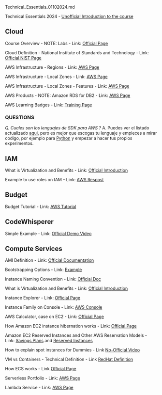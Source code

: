 Technical_Essentials_01102024.md

Technical Essentials 2024 - [Unofficial Introduction to the course](./00-Personal_Taughts_26032024.pdf)

## Cloud

Course Overview - NOTE: Labs - Link: [Official Page](https://d1.awsstatic.com/training-and-certification/classroom-training/aws-technical-essentials.pdf)

Cloud Definition - National Institute of Standards and Technology - Link: [Official NIST Page](https://ccsp.alukos.com/standards/nist-sp-800-145/)

AWS Infrastructure - Regions - Link: [AWS Page](https://aws.amazon.com/about-aws/global-infrastructure/regions_az/)

AWS Infrastructure - Local Zones - Link: [AWS Page](https://aws.amazon.com/about-aws/global-infrastructure/localzones/locations/?nc=sn&loc=3)

AWS Infrastructure - Local Zones - Features - Link: [AWS Page](https://aws.amazon.com/about-aws/global-infrastructure/localzones/features/?nc=sn&loc=2)

AWS Products - NOTE: Amazon RDS for DB2 - Link: [AWS Page](https://aws.amazon.com/products/?aws-products-all.sort-by=item.additionalFields.productNameLowercase&aws-products-all.sort-order=asc&awsf.re%3AInvent=event-year%23aws-reinvent-2023&awsf.Free%20Tier%20Type=*all&awsf.tech-category=*all)

AWS Learning Badges - Link: [Training Page](https://aws.amazon.com/training/badges/)

### QUESTIONS

*Q. Cuales son los lenguajes de SDK para AWS ?*
A. Puedes ver el listado actualizado [aqui](https://aws.amazon.com/developer/tools/), pero es mejor que escogas tu lenguaje y empieces a mirar codigo, por ejemplo para [Python](https://boto3.amazonaws.com/v1/documentation/api/latest/guide/ec2-example-managing-instances.html) y empezar a hacer tus propios experimentos.

## IAM

What is Virtualization and Benefits - Link: [Official Introduction](https://aws.amazon.com/iam/features/mfa)

Example to use roles on IAM - Link: [AWS Respost](https://repost.aws/knowledge-center/iam-assume-role-cli)

## Budget

Budget Tutorial - Link: [AWS Tutorial](https://www.youtube.com/watch?v=O0sofGVT7uw)

## CodeWhisperer

Simple Example - Link: [Official Demo Video](https://youtu.be/j8BoVmHKFlI?t=40)

## Compute Services

AMI Definition - Link: [Official Documentation](https://docs.aws.amazon.com/AWSEC2/latest/UserGuide/AMIs.html)

Bootstrapping Options - Link: [Example](https://s3.amazonaws.com/cloudformation-examples/BoostrappingApplicationsWithAWSCloudFormation.pdf)

Instance Naming Convention - Link: [Official Doc](https://docs.aws.amazon.com/ec2/latest/instancetypes/instance-type-names.html)

What is Virtualization and Benefits - Link: [Official Introduction](https://aws.amazon.com/what-is/virtualization/)

Instance Explorer - Link: [Official Page](https://aws.amazon.com/ec2/instance-explorer/)

Instance Family on Console - Link: [AWS Console](https://us-east-1.console.aws.amazon.com/ec2/home?region=us-east-1#InstanceTypes:)

AWS Calculator, case on EC2 - Link: [Official Page](https://calculator.aws/#/addService/ec2-enhancement)

How Amazon EC2 instance hibernation works - Link: [Official Page](https://docs.aws.amazon.com/AWSEC2/latest/UserGuide/instance-hibernate-overview.html)

Amazon EC2 Reserved Instances and Other AWS Reservation Models - Link: [Savings Plans](https://docs.aws.amazon.com/whitepapers/latest/cost-optimization-reservation-models/savings-plans.html) and [Reserved Instances](https://docs.aws.amazon.com/whitepapers/latest/cost-optimization-reservation-models/introduction.html)

How to explain spot instances for Dummies - Link [No-Official Video](https://youtu.be/mgWZls55ATs?t=17)

VM vs Containers - Technical Definition - Link [RedHat Definition](https://www.redhat.com/en/topics/containers/whats-a-linux-container#:~:text=Containers%20share%20the%20same%20operating,systems%20run%20x86%20Windows%20containers.)

How ECS works - Link [Official Page](https://docs.aws.amazon.com/AmazonECS/latest/developerguide/Welcome.html)

Serverless Portfolio - Link: [AWS Page](https://aws.amazon.com/serverless/)

Lambda Service - Link: [AWS Page](https://aws.amazon.com/lambda/)
